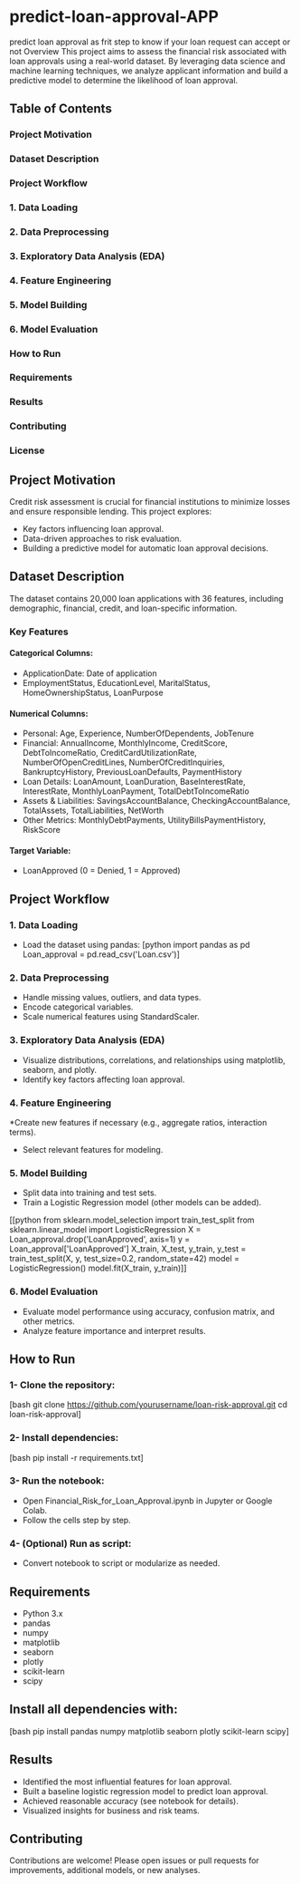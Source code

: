 # predict-loan-approval-APP
predict loan approval as frit step to know if your loan request can accept or not
Overview
This project aims to assess the financial risk associated with loan approvals using a real-world dataset. By leveraging data science and machine learning techniques, we analyze applicant information and build a predictive model to determine the likelihood of loan approval.

## Table of Contents
### Project Motivation
### Dataset Description
### Project Workflow

### 1. Data Loading
### 2. Data Preprocessing
### 3. Exploratory Data Analysis (EDA)
### 4. Feature Engineering
### 5. Model Building
### 6. Model Evaluation

### How to Run
### Requirements
### Results
### Contributing
### License

## Project Motivation
Credit risk assessment is crucial for financial institutions to minimize losses and ensure responsible lending. This project explores:
* Key factors influencing loan approval.
* Data-driven approaches to risk evaluation.
* Building a predictive model for automatic loan approval decisions.

## Dataset Description
The dataset contains 20,000 loan applications with 36 features, including demographic, financial, credit, and loan-specific information.
### Key Features
#### Categorical Columns:
* ApplicationDate: Date of application
* EmploymentStatus, EducationLevel, MaritalStatus, HomeOwnershipStatus, LoanPurpose
#### Numerical Columns:
* Personal: Age, Experience, NumberOfDependents, JobTenure
* Financial: AnnualIncome, MonthlyIncome, CreditScore, DebtToIncomeRatio, CreditCardUtilizationRate, NumberOfOpenCreditLines, NumberOfCreditInquiries, BankruptcyHistory, PreviousLoanDefaults, PaymentHistory
* Loan Details: LoanAmount, LoanDuration, BaseInterestRate, InterestRate, MonthlyLoanPayment, TotalDebtToIncomeRatio
* Assets & Liabilities: SavingsAccountBalance, CheckingAccountBalance, TotalAssets, TotalLiabilities, NetWorth
* Other Metrics: MonthlyDebtPayments, UtilityBillsPaymentHistory, RiskScore
#### Target Variable:
* LoanApproved (0 = Denied, 1 = Approved)

## Project Workflow
### 1. Data Loading
- Load the dataset using pandas:
[python
import pandas as pd
Loan_approval = pd.read_csv('Loan.csv')]
### 2. Data Preprocessing
* Handle missing values, outliers, and data types.
* Encode categorical variables.
* Scale numerical features using StandardScaler.
### 3. Exploratory Data Analysis (EDA)
* Visualize distributions, correlations, and relationships using matplotlib, seaborn, and plotly.
* Identify key factors affecting loan approval.
### 4. Feature Engineering
*Create new features if necessary (e.g., aggregate ratios, interaction terms).
* Select relevant features for modeling.
### 5. Model Building
* Split data into training and test sets.
* Train a Logistic Regression model (other models can be added).

[[python
from sklearn.model_selection import train_test_split
from sklearn.linear_model import LogisticRegression
X = Loan_approval.drop('LoanApproved', axis=1)
y = Loan_approval['LoanApproved']
X_train, X_test, y_train, y_test = train_test_split(X, y, test_size=0.2, random_state=42)
model = LogisticRegression()
model.fit(X_train, y_train)]]
### 6. Model Evaluation
* Evaluate model performance using accuracy, confusion matrix, and other metrics.
* Analyze feature importance and interpret results.

## How to Run
### 1- Clone the repository:
[bash
git clone https://github.com/yourusername/loan-risk-approval.git
cd loan-risk-approval]
### 2- Install dependencies:
[bash
pip install -r requirements.txt]
### 3- Run the notebook:
* Open Financial_Risk_for_Loan_Approval.ipynb in Jupyter or Google Colab.
* Follow the cells step by step.
### 4- (Optional) Run as script:
* Convert notebook to script or modularize as needed.

## Requirements
* Python 3.x
* pandas
* numpy
* matplotlib
* seaborn
* plotly
* scikit-learn
* scipy
## Install all dependencies with:
[bash
pip install pandas numpy matplotlib seaborn plotly scikit-learn scipy]
## Results
* Identified the most influential features for loan approval.
* Built a baseline logistic regression model to predict loan approval.
* Achieved reasonable accuracy (see notebook for details).
* Visualized insights for business and risk teams.
## Contributing
Contributions are welcome! Please open issues or pull requests for improvements, additional models, or new analyses.
